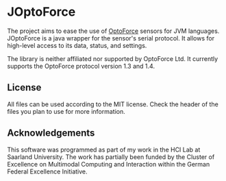 # JOptoForce

The project aims to ease the use of [OptoForce](http://optoforce.com) sensors for JVM languages.
JOptoForce is a java wrapper for the sensor's serial protocol.
It allows for high-level access to its data, status, and settings.

The library is neither affiliated nor supported by OptoForce Ltd.
It currently supports the OptoForce protocol version 1.3 and 1.4.

## License

All files can be used according to the MIT license. Check the header of the files you plan to use for more information.

## Acknowledgements

This software was programmed as part of my work in the HCI Lab at Saarland University.
The work has partially been funded by the Cluster of Excellence on Multimodal Computing and Interaction within the German Federal Excellence Initiative.
